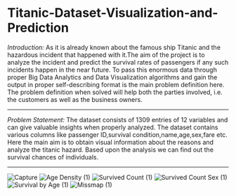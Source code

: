 # Titanic-Dataset-Visualization-and-Prediction
*Introduction:*
As it is already known about the famous ship Titanic and the hazardous incident that
happened with it.The aim of the project is to analyze the incident and predict the survival
rates of passengers if any such incidents happen in the near future. To pass this enormous
data through proper Big Data Analytics and Data Visualization algorithms and gain the
output in proper self-describing format is the main problem definition here. The problem
definition when solved will help both the parties involved, i.e. the customers as well as the
business owners.
***
*Problem Statement:*
The dataset consists of 1309 entries of 12 variables and can give valuable insights when properly analyzed. 
The dataset contains various columns like passenger ID,survival condition,name,age,sex,fare etc. 
Here the main aim is to obtain visual information about the reasons and analyze the titanic hazard. 
Based upon the analysis we can find out the survival chances of individuals.
***
![Capture](https://user-images.githubusercontent.com/52834981/166115496-01828772-ab81-480b-b106-51d80b8fc3a6.JPG)
![Age Density (1)](https://user-images.githubusercontent.com/52834981/166115467-cfeac98e-61d2-4745-a1c2-75ff32bf4f22.JPG)
![Survived Count (1)](https://user-images.githubusercontent.com/52834981/166115457-b8ee4a36-be83-4ad4-9562-a578e06daf03.JPG)
![Survived Count Sex (1)](https://user-images.githubusercontent.com/52834981/166115459-d78b438c-831d-487a-b360-55b544097475.JPG)
![Survival by Age (1)](https://user-images.githubusercontent.com/52834981/166115463-8f4e2b48-3e87-46d9-ad20-14fc8a53151e.JPG)
![Missmap (1)](https://user-images.githubusercontent.com/52834981/166115456-9294174e-a1c9-49e3-86e9-d8bab90d3824.JPG)
